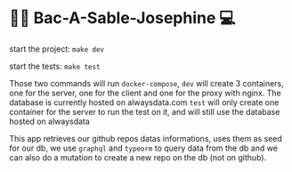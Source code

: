 # 👩‍🏫 Bac-A-Sable-Josephine 💻

start the project: `make dev`

start the tests: `make test`

Those two commands will run `docker-compose`,
`dev` will create 3 containers, one for the server, one for the client and one for the proxy with nginx.
The database is currently hosted on alwaysdata.com
`test` will only create one container for the server to run the test on it, and will still use the database hosted on alwaysdata

This app retrieves our github repos datas informations, uses them as seed for our db, we use `graphql` and `typeorm` to query data from the db and we can also do a mutation to create a new repo on the db (not on github).
